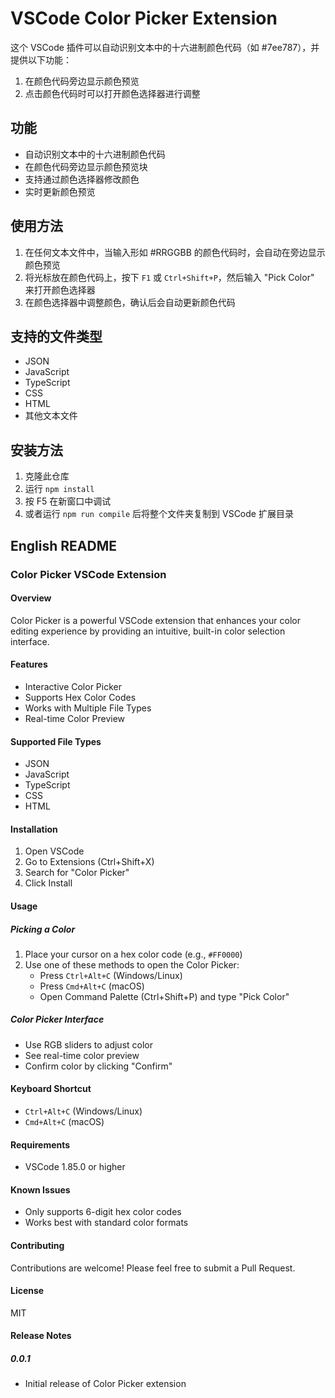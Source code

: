 # VSCode Color Picker Extension

这个 VSCode 插件可以自动识别文本中的十六进制颜色代码（如 #7ee787），并提供以下功能：

1. 在颜色代码旁边显示颜色预览
2. 点击颜色代码时可以打开颜色选择器进行调整

## 功能

- 自动识别文本中的十六进制颜色代码
- 在颜色代码旁边显示颜色预览块
- 支持通过颜色选择器修改颜色
- 实时更新颜色预览

## 使用方法

1. 在任何文本文件中，当输入形如 #RRGGBB 的颜色代码时，会自动在旁边显示颜色预览
2. 将光标放在颜色代码上，按下 `F1` 或 `Ctrl+Shift+P`，然后输入 "Pick Color" 来打开颜色选择器
3. 在颜色选择器中调整颜色，确认后会自动更新颜色代码

## 支持的文件类型

- JSON
- JavaScript
- TypeScript
- CSS
- HTML
- 其他文本文件

## 安装方法

1. 克隆此仓库
2. 运行 `npm install`
3. 按 F5 在新窗口中调试
4. 或者运行 `npm run compile` 后将整个文件夹复制到 VSCode 扩展目录

## English README

### Color Picker VSCode Extension

#### Overview
Color Picker is a powerful VSCode extension that enhances your color editing experience by providing an intuitive, built-in color selection interface.

#### Features
- Interactive Color Picker
- Supports Hex Color Codes
- Works with Multiple File Types
- Real-time Color Preview

#### Supported File Types
- JSON
- JavaScript
- TypeScript
- CSS
- HTML

#### Installation
1. Open VSCode
2. Go to Extensions (Ctrl+Shift+X)
3. Search for "Color Picker"
4. Click Install

#### Usage
##### Picking a Color
1. Place your cursor on a hex color code (e.g., `#FF0000`)
2. Use one of these methods to open the Color Picker:
   - Press `Ctrl+Alt+C` (Windows/Linux)
   - Press `Cmd+Alt+C` (macOS)
   - Open Command Palette (Ctrl+Shift+P) and type "Pick Color"

##### Color Picker Interface
- Use RGB sliders to adjust color
- See real-time color preview
- Confirm color by clicking "Confirm"

#### Keyboard Shortcut
- `Ctrl+Alt+C` (Windows/Linux)
- `Cmd+Alt+C` (macOS)

#### Requirements
- VSCode 1.85.0 or higher

#### Known Issues
- Only supports 6-digit hex color codes
- Works best with standard color formats

#### Contributing
Contributions are welcome! Please feel free to submit a Pull Request.

#### License
MIT

#### Release Notes
##### 0.0.1
- Initial release of Color Picker extension
